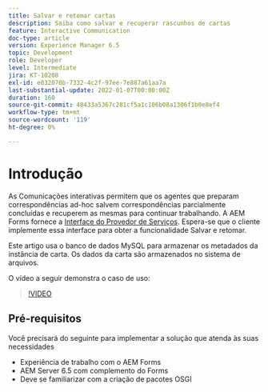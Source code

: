 ```yaml
---
title: Salvar e retomar cartas
description: Saiba como salvar e recuperar rascunhos de cartas
feature: Interactive Communication
doc-type: article
version: Experience Manager 6.5
topic: Development
role: Developer
level: Intermediate
jira: KT-10208
exl-id: e032070b-7332-4c2f-97ee-7e887a61aa7a
last-substantial-update: 2022-01-07T00:00:00Z
duration: 160
source-git-commit: 48433a5367c281cf5a1c106b08a1306f1b0e8ef4
workflow-type: tm+mt
source-wordcount: '119'
ht-degree: 0%

---
```


# Introdução

As Comunicações interativas permitem que os agentes que preparam correspondências ad-hoc salvem correspondências parcialmente concluídas e recuperem as mesmas para continuar trabalhando. A AEM Forms fornece a [Interface do Provedor de Serviços](https://developer.adobe.com/experience-manager/reference-materials/6-5/forms/javadocs/com/adobe/fd/ccm/ccr/ccrDocumentInstance/api/services/CCRDocumentInstanceService.html). Espera-se que o cliente implemente essa interface para obter a funcionalidade Salvar e retomar.

Este artigo usa o banco de dados MySQL para armazenar os metadados da instância de carta. Os dados da carta são armazenados no sistema de arquivos.

O vídeo a seguir demonstra o caso de uso:

>[!VIDEO](https://video.tv.adobe.com/v/342129?quality=12&learn=on)

## Pré-requisitos

Você precisará do seguinte para implementar a solução que atenda às suas necessidades

* Experiência de trabalho com o AEM Forms
* AEM Server 6.5 com complemento do Forms
* Deve se familiarizar com a criação de pacotes OSGI
